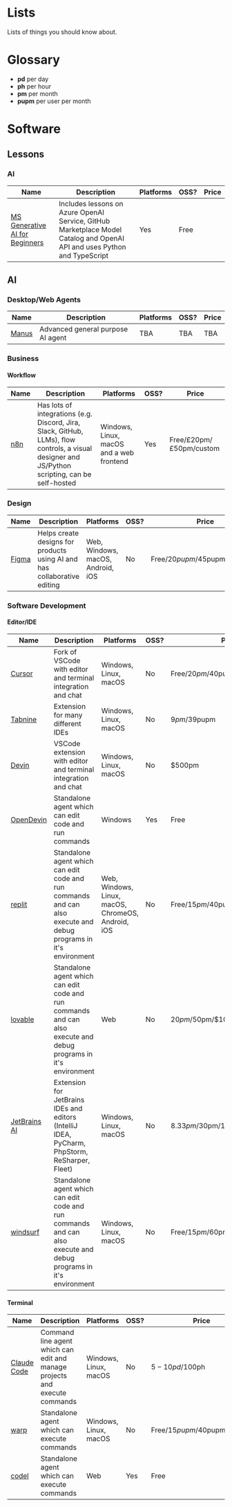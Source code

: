 # Lists
Lists of things you should know about.

# Glossary
- **pd** per day
- **ph** per hour
- **pm** per month
- **pupm** per user per month

# Software
## Lessons
### AI
| Name | Description | Platforms | OSS? | Price |
| ---- | ----------- | ---- | ----- | ---- |
| [MS Generative AI for Beginners](https://github.com/microsoft/generative-ai-for-beginners/tree/main) | Includes lessons on Azure OpenAI Service, GitHub Marketplace Model Catalog and OpenAI API and uses Python and TypeScript | Yes | Free |

## AI
### Desktop/Web Agents
| Name | Description | Platforms | OSS? | Price |
| ---- | ----------- | ---- | ----- | ---- |
| [Manus](https://manus.im/) | Advanced general purpose AI agent | TBA | TBA | TBA |

### Business
#### Workflow
| Name | Description | Platforms | OSS? | Price |
| ---- | ----------- | ---- | ----- | ---- |
| [n8n](https://n8n.io/) | Has lots of integrations (e.g. Discord, Jira, Slack, GitHub, LLMs), flow controls, a visual designer and JS/Python scripting, can be self-hosted | Windows, Linux, macOS and a web frontend | Yes | Free/£20pm/£50pm/custom |

### Design
| Name | Description | Platforms | OSS? | Price |
| ---- | ----------- | ---- | ----- | ---- |
| [Figma](https://www.figma.com/) | Helps create designs for products using AI and has collaborative editing | Web, Windows, macOS, Android, iOS | No | Free/$20pupm/$45pupm/$75pupm |

### Software Development
#### Editor/IDE
| Name | Description | Platforms | OSS? | Price |
| ---- | ----------- | ---- | ----- | ---- |
| [Cursor](https://www.cursor.com/) | Fork of VSCode with editor and terminal integration and chat | Windows, Linux, macOS | No | Free/$20pm/$40pupm |
| [Tabnine](https://www.tabnine.com/) | Extension for many different IDEs | Windows, Linux, macOS | No | $9pm/$39pupm |
| [Devin](https://devin.ai/) | VSCode extension with editor and terminal integration and chat | Windows, Linux, macOS | No | $500pm |
| [OpenDevin](https://github.com/AI-App/OpenDevin.OpenDevin) | Standalone agent which can edit code and run commands | Windows | Yes | Free |
| [replit](https://replit.com/) | Standalone agent which can edit code and run commands and can also execute and debug programs in it's environment | Web, Windows, Linux, macOS, ChromeOS, Android, iOS | No | Free/$15pm/$40pupm/custom |
| [lovable](https://lovable.dev/) | Standalone agent which can edit code and run commands and can also execute and debug programs in it's environment | Web | No | $20pm/$50pm/$100pm/custom |
| [JetBrains AI](https://www.jetbrains.com/ai/) | Extension for JetBrains IDEs and editors (IntelliJ IDEA, PyCharm, PhpStorm, ReSharper, Fleet) | Windows, Linux, macOS | No | $8.33pm/$30pm/$16.67pupm/$30pupm |
| [windsurf](https://codeium.com/windsurf) | Standalone agent which can edit code and run commands and can also execute and debug programs in it's environment | Windows, Linux, macOS | No | Free/$15pm/$60pm |

#### Terminal

| Name | Description | Platforms | OSS? | Price |
| ---- | ----------- | ---- | ----- | ---- |
| [Claude Code](https://ai-claude.net/code/) | Command line agent which can edit and manage projects and execute commands | Windows, Linux, macOS | No | $5-10pd/$100ph |
| [warp](https://www.warp.dev/) | Standalone agent which can execute commands | Windows, Linux, macOS | No | Free/$15pupm/$40pupm/custom |
| [codel](https://github.com/semanser/codel) | Standalone agent which can execute commands | Web | Yes | Free |
